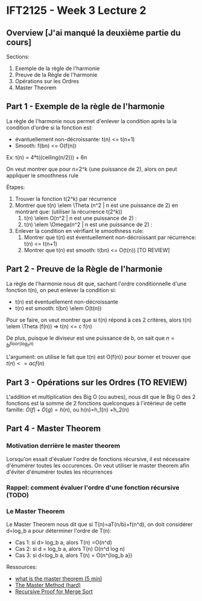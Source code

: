 # IFT2125 - Week 3 Lecture 2

## Overview [J'ai manqué la deuxième partie du cours]

Sections:
1. Exemple de la règle de l'harmonie
2. Preuve de la Règle de l'harmonie
3. Opérations sur les Ordres
4. Master Theorem

## Part 1 - Exemple de la règle de l'harmonie

La règle de l'harmonie nous permet d'enlever la condition après la la condition 
d'ordre si la fonction est:
- évantuellement non-décroissante: t(n) <= t(n+1)
- Smooth: f(bn) <= O(f(n))

Ex: t(n) = 4*t((ceiling(n/2))) + 6n

On veut montrer que pour n=2^k (une puissance de 2), alors on peut appliquer le 
smoothness rule

Étapes:
1. Trouver la fonction t(2^k) par récurrence
2. Montrer que t(n) \elem \Theta (n^2 | n est une puissance de 2) en montrant que: (utiliser la récurrence t(2^k))
    1. t(n) \elem O(n^2 | n est une puissance de 2) :
    2. t(n) \elem \Omega(n^2 | n est une puissance de 2) :
3. Enlever la condition en vérifiant le smoothness rule:
    1. Montrer que t(n) est éventuellement non-décroissant par récurrence: t(n) <= t(n+1)
    2. Montrer que t(n) est smooth: t(bn) <= O(t(n)) [TO REVIEW]

## Part 2 - Preuve de la Règle de l'harmonie

La règle de l'harmonie nous dit que, sachant l'ordre conditionnelle d'une fonction t(n), 
on peut enlever la condition si:
- t(n) est éventuellement non-décroissante
- t(n) est smooth: t(bn) \elem O(t(n))

Pour se faire, on veut montrer que si t(n) répond à ces 2 critères, alors 
t(n) \elem \Theta (f(n)) => t(n) <= c f(n)

De plus, puisque le diviseur est une puissance de b, on sait que $n=b^{floor(log_b n)}$

L'argument: on utilise le fait que t(n) est O(f(n)) pour borner et trouver que 
$t(n) <= ac f(n)$

## Part 3 - Opérations sur les Ordres (TO REVIEW)

L'addition et multiplication des Big O (ou autres), nous dit que le Big O des 2 fonctions 
est la somme de 2 fonctions quelconques à l'intérieur de cette famille:
$O(f) +O(g)=h(n)$, ou h(n)=h_1(n) +h_2(n)

## Part 4 - Master Theorem

### Motivation derrière le master theorem

Lorsqu'on essait d'évaluer l'ordre de fonctions récursive, il est nécessaire 
d'énumérer toutes les occurences. On veut utiliser le master theorem afin 
d'éviter d'énumérer toutes les récurrences

### Rappel: comment évaluer l'ordre d'une fonction récursive (TODO)


### Le Master Theorem

Le Master Theorem nous dit que si T(n)=aT(n/b)+f(n^d), on doit considérer 
d=log_b a pour déterminer l'ordre de T(n):
- Cas 1: si d> log_b a, alors T(n) =O(n^d)
- Cas 2: si d = log_b a, alors T(n) O(n^d log n)
- Cas 3: si d<log_b a, alors T(n) = O(n^{log_b a})

Ressources:
- [what is the master theorem (5 min)](https://www.youtube.com/watch?v=2H0GKdrIowU&t=196s)
- [The Master Method (hard)](https://www.youtube.com/watch?v=zbf0llo3-YI)
- [Recursive Proof for Merge Sort](https://www.cs.mcgill.ca/~dprecup/courses/IntroCS/Lectures/comp250-lecture16.pdf)

